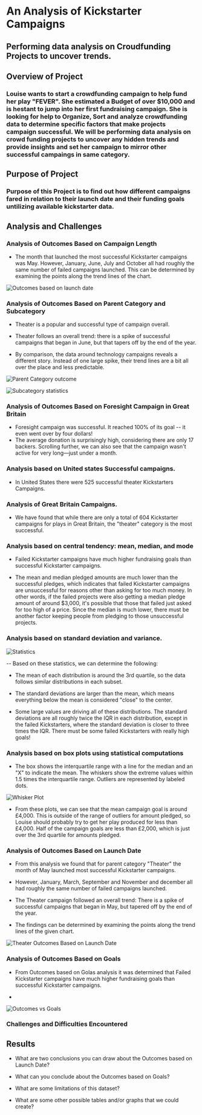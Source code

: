 # An Analysis of Kickstarter Campaigns

## Performing data analysis on Croudfunding Projects to uncover trends.

## Overview of Project

### Louise wants to start a crowdfunding campaign to help fund her play "FEVER". She estimated a Budget of over $10,000 and is hestant to jump into her first fundraising campaign. She is looking for help to Organize, Sort and analyze crowdfunding data to determine specific factors that make projects campaign successful. We will be performing data analysis on crowd funding projects to uncover any hidden trends and provide insights and set her campaign to mirror other successful campaings in same category.

## Purpose of Project

### Purpose of this Project is to find out how different campaigns fared in relation to their launch date and their funding goals untilizing available kickstarter data.

## Analysis and Challenges

### Analysis of Outcomes Based on Campaign Length

*   The month that launched the most successful Kickstarter campaigns was May. However, January, June, July and October all had roughly the same number of failed campaigns launched. This can be determined by examining the points along the trend lines of the chart. 

![Outcomes based on launch date](Outcomes-based-on-launch-date.png)

### Analysis of Outcomes Based on Parent Category and Subcategory

* Theater is a popular and successful type of campaign overall. 

* Theater follows an overall trend: there is a spike of successful campaigns that began in June, but that tapers off by the end of the year. 

* By comparison, the data around technology campaigns reveals a different story. Instead of one large spike, their trend lines are a bit all over the place and less predictable.

![Parent Category outcome](Parent-Category-outcome.png)

![Subcategory statistics](Subcategory-statistics.png)

### Analysis of Outcomes Based on Foresight Campaign in Great Britain

*   Foresight campaign was successful. It reached 100% of its goal -- it even went over by four dollars!
*   The average donation is surprisingly high, considering there are only 17 backers. Scrolling further, we can also see that the campaign wasn't active for very long—just under a month.

### Analysis based on United states Successful campaigns.

*  In United States there were 525 successful theater Kickstarters Campaigns.

### Analysis of Great Britain Campaigns.

*   We have found that while there are only a total of 604 Kickstarter campaigns for plays in Great Britain, the "theater" category is the most successful.

### Analysis based on central tendency: mean, median, and mode

*   Failed Kickstarter campaigns have much higher fundraising goals than successful Kickstarter campaigns. 

*   The mean and median pledged amounts are much lower than the successful pledges, which indicates that failed Kickstarter campaigns are unsuccessful for reasons other than asking for too much money. In other words, if the failed projects were also getting a median pledge amount of around $3,000, it's possible that those that failed just asked for too high of a price. Since the median is much lower, there must be another factor keeping people from pledging to those unsuccessful projects. 

### Analysis based on standard deviation and variance.

![Statistics](data-1-5-2-statistical.png)

--   Based on these statistics, we can determine the following:

* The mean of each distribution is around the 3rd quartile, so the data follows similar distributions in each subset.

* The standard deviations are larger than the mean, which means everything below the mean is considered "close" to the center.

* Some large values are driving all of these distributions. The standard deviations are all roughly twice the IQR in each distribution, except in the failed Kickstarters, where the standard deviation is closer to three times the IQR. There must be some failed Kickstarters with really high goals!

### Analysis based on box plots using statistical computations

* The box shows the interquartile range with a line for the median and an "X" to indicate the mean. The whiskers show the extreme values within 1.5 times the interquartile range. Outliers are represented by labeled dots.

![Whisker Plot](data-1-5-4-labeled-dots.png)

*   From these plots, we can see that the mean campaign goal is around £4,000. This is outside of the range of outliers for amount pledged, so Louise should probably try to get her play produced for less than £4,000. Half of the campaign goals are less than £2,000, which is just over the 3rd quartile for amounts pledged.

### Analysis of Outcomes Based on Launch Date

*   From this analysis we found that for parent category "Theater" the month of May launched most successful Kickstarter campaigns.

*   However, January, March, September and November and december all had roughly the same number of failed campaigns launched. 

*   The Theater campaign followed an overall trend: There is a spike of successful campaigns that began in May, but tapered off by the end of the year. 

*   The findings can be determined by examining the points along the trend lines of the given chart. 

![Theater Outcomes Based on Launch Date](Theater_Outcomes_vs_Launch.png)

### Analysis of Outcomes Based on Goals

*   From Outcomes based on Golas analysis it was determined that Failed Kickstarter campaigns have much higher fundraising goals than successful Kickstarter campaigns.

*   

![Outcomes vs Goals](Outcomes_vs_Goals.png)


### Challenges and Difficulties Encountered

## Results

- What are two conclusions you can draw about the Outcomes based on Launch Date?

- What can you conclude about the Outcomes based on Goals?

- What are some limitations of this dataset?

- What are some other possible tables and/or graphs that we could create?



